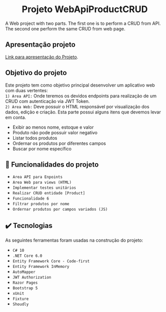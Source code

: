 <h1 align="center">Projeto WebApiProductCRUD</h1>
<p>A Web project with two parts. The first one is to perform a CRUD from API. The second one perform the same CRUD from web page.</p>

## Apresentação projeto

[Link para apresentação do Projeto](https://youtu.be/woE4461XX-U).

## Objetivo do projeto
Este projeto tem como objetivo principal desenvolver um aplicativo web com duas vertentes:<br>
`1) Area API:` Onde teremos os devidos endpoints para realização de um CRUD com autenticação via JWT Token.<br>
`2) Area Web:` Deve possuir o HTML responsável por visualização dos dados, edição e criação. Esta parte possui alguns itens que devemos levar em conta.
- Exibir ao menos nome, estoque e valor
- Produto não pode possuir valor negativo
- Listar todos produtos
- Ordernar os produtos por diferentes campos
- Buscar por nome específico


## :hammer: Funcionalidades do projeto
- `Area API para Enpoints`
- `Area Web para views (HTML)`
- `Implementar testes unitários`
- `Realizar CRUD entidade [Product]`
- `Funcionalidade 6`
- `Filtrar produtos por nome`
- `Ordernar produtos por campos variados (JS)`

## ✔️ Tecnologias
As seguintes ferramentas foram usadas na construção do projeto:

- `C# 10`
- `.NET Core 6.0`
- `Entity Framework Core - Code-first`
- `Entity Framework InMemory`
- `AutoMapper`
- `JWT Authorization`
- `Razor Pages`
- `Bootstrap 5`
- `xUnit`
- `Fixture`
- `Shoudly`
